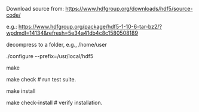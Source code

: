 Download source from:
https://www.hdfgroup.org/downloads/hdf5/source-code/

e.g.:
https://www.hdfgroup.org/package/hdf5-1-10-6-tar-bz2/?wpdmdl=14134&refresh=5e34a41db4c8c1580508189

decompress to a folder, e.g., /home/user

./configure --prefix=/usr/local/hdf5 <more configure_flags>
  
make
  
make check                # run test suite.
  
make install
  
make check-install        # verify installation.
